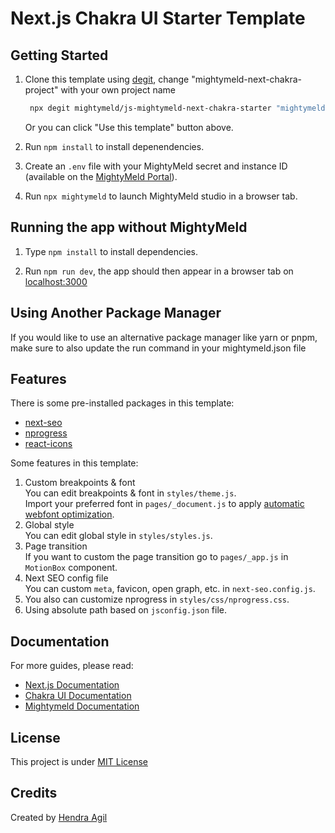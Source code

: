 # Next.js Chakra UI Starter Template

## Getting Started

1. Clone this template using [degit](https://github.com/Rich-Harris/degit), change "mightymeld-next-chakra-project" with your own project name <br />

   ```bash
    npx degit mightymeld/js-mightymeld-next-chakra-starter "mightymeld-next-chakra-project"
   ```
   Or you can click "Use this template" button above.

2. Run `npm install` to install depenendencies.

3. Create an `.env` file with your MightyMeld secret and instance ID (available on the [MightyMeld Portal](https://mightymeld.app)).

4. Run `npx mightymeld` to launch MightyMeld studio in a browser tab.


## Running the app without MightyMeld

1. Type `npm install` to install dependencies.

2. Run `npm run dev`, the app should then appear in a browser tab on [localhost:3000](localhost:3000)

## Using Another Package Manager

If you would like to use an alternative package manager like yarn or pnpm, make sure to also update the run command in your mightymeld.json file


## Features

There is some pre-installed packages in this template:

- [next-seo](https://github.com/garmeeh/next-seo)
- [nprogress](https://github.com/rstacruz/nprogress)
- [react-icons](https://github.com/react-icons/react-icons)

Some features in this template:

1. Custom breakpoints & font <br />
   You can edit breakpoints & font in `styles/theme.js`. <br />
   Import your preferred font in `pages/_document.js` to apply [automatic webfont optimization](https://nextjs.org/blog/next-10-2#automatic-webfont-optimization).
2. Global style <br/>
   You can edit global style in `styles/styles.js`.
3. Page transition <br />
   If you want to custom the page transition go to `pages/_app.js` in `MotionBox` component.
4. Next SEO config file <br />
   You can custom `meta`, favicon, open graph, etc. in `next-seo.config.js`.
5. You also can customize nprogress in `styles/css/nprogress.css`.
6. Using absolute path based on `jsconfig.json` file.

## Documentation

For more guides, please read:

- [Next.js Documentation](https://nextjs.org/docs)
- [Chakra UI Documentation](https://chakra-ui.com/)
- [Mightymeld Documentation](https://www.mightymeld.com/)

## License

This project is under [MIT License](LICENSE)

## Credits

Created by [Hendra Agil](https://github.com/hendraaagil)
